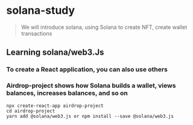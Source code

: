 # solana-study
> We will introduce solana, using Solana to create NFT, create wallet transactions

## Learning solana/web3.Js
### To create a React application, you can also use others
### Airdrop-project shows how Solana builds a wallet, views balances, increases balances, and so on
```
npx create-react-app airdrop-project
cd airdrop-project
yarn add @solana/web3.js or npm install --save @solana/web3.js

```
